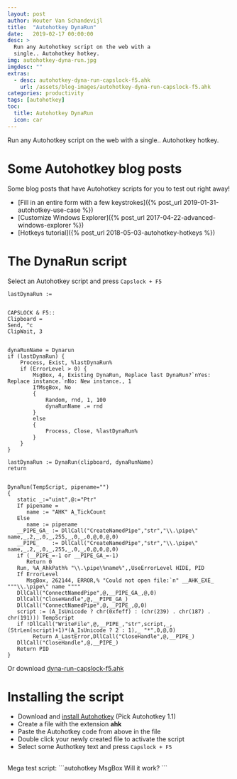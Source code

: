 ```yaml
---
layout: post
author: Wouter Van Schandevijl
title:  "Autohotkey DynaRun"
date:   2019-02-17 00:00:00
desc: >
  Run any Autohotkey script on the web with a
  single.. Autohotkey hotkey.
img: autohotkey-dyna-run.jpg
imgdesc: ""
extras:
  - desc: autohotkey-dyna-run-capslock-f5.ahk
    url: /assets/blog-images/autohotkey-dyna-run-capslock-f5.ahk
categories: productivity
tags: [autohotkey]
toc:
  title: Autohotkey DynaRun
  icon: car
---
```


Run any Autohotkey script on the web with a
single.. Autohotkey hotkey.

<!--more-->


# Some Autohotkey blog posts

Some blog posts that have Autohotkey scripts for you to test out right away!

<!-- Jekyll Deprecation warnings: Apparently open issue on Github (auto closed) when working with subdirectories in _posts -->
- [Fill in an entire form with a few keystrokes]({% post_url 2019-01-31-autohotkey-use-case %})
- [Customize Windows Explorer]({% post_url 2017-04-22-advanced-windows-explorer %})
- [Hotkeys tutorial]({% post_url 2018-05-03-autohotkey-hotkeys %})


# The DynaRun script

Select an Autohotkey script and press `Capslock + F5`

```autohotkey
lastDynaRun :=


CAPSLOCK & F5::
Clipboard =
Send, ^c
ClipWait, 3


dynaRunName = Dynarun
if (lastDynaRun) {
    Process, Exist, %lastDynaRun%
    if (ErrorLevel > 0) {
        MsgBox, 4, Existing DynaRun, Replace last DynaRun?`nYes: Replace instance.`nNo: New instance., 1
        IfMsgBox, No
        {
            Random, rnd, 1, 100
            dynaRunName .= rnd
        }
        else
        {
            Process, Close, %lastDynaRun%
        }
    }
}

lastDynaRun := DynaRun(clipboard, dynaRunName)
return


DynaRun(TempScript, pipename="")
{
   static _:="uint",@:="Ptr"
   If pipename =
      name := "AHK" A_TickCount
   Else
      name := pipename
   __PIPE_GA_ := DllCall("CreateNamedPipe","str","\\.\pipe\" name,_,2,_,0,_,255,_,0,_,0,@,0,@,0)
   __PIPE_    := DllCall("CreateNamedPipe","str","\\.\pipe\" name,_,2,_,0,_,255,_,0,_,0,@,0,@,0)
   if (__PIPE_=-1 or __PIPE_GA_=-1)
      Return 0
   Run, %A_AhkPath% "\\.\pipe\%name%",,UseErrorLevel HIDE, PID
   If ErrorLevel
      MsgBox, 262144, ERROR,% "Could not open file:`n" __AHK_EXE_ """\\.\pipe\" name """"
   DllCall("ConnectNamedPipe",@,__PIPE_GA_,@,0)
   DllCall("CloseHandle",@,__PIPE_GA_)
   DllCall("ConnectNamedPipe",@,__PIPE_,@,0)
   script := (A_IsUnicode ? chr(0xfeff) : (chr(239) . chr(187) . chr(191))) TempScript
   if !DllCall("WriteFile",@,__PIPE_,"str",script,_,(StrLen(script)+1)*(A_IsUnicode ? 2 : 1),_ "*",0,@,0)
        Return A_LastError,DllCall("CloseHandle",@,__PIPE_)
   DllCall("CloseHandle",@,__PIPE_)
   Return PID
}
```

Or download [dyna-run-capslock-f5.ahk](/assets/blog-images/autohotkey-dyna-run-capslock-f5.ahk)

# Installing the script

- Download and [install Autohotkey](https://www.autohotkey.com/download) (Pick Autohotkey 1.1)
- Create a file with the extension **ahk**
- Paste the Autohotkey code from above in the file
- Double click your newly created file to activate the script
- Select some Authotkey text and press `Capslock + F5`

<br>
Mega test script:  
```autohotkey
MsgBox Will it work?
```
